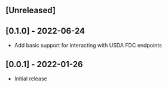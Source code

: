 ## [Unreleased]

## [0.1.0] - 2022-06-24

- Add basic support for interacting with USDA FDC endpoints

## [0.0.1] - 2022-01-26

- Initial release
